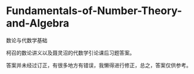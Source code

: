 # Fundamentals-of-Number-Theory-and-Algebra

数论与代数学基础

柯召的数论讲义以及聂灵沼的代数学引论课后习题答案。



答案并未经过订正，有很多地方有错误，我懒得进行修正，总之，答案仅供参考。